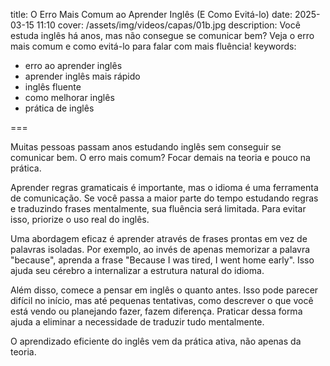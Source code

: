 title: O Erro Mais Comum ao Aprender Inglês (E Como Evitá-lo)
date: 2025-03-15 11:10
cover: /assets/img/videos/capas/01b.jpg
description: Você estuda inglês há anos, mas não consegue se comunicar bem? Veja o erro mais comum e como evitá-lo para falar com mais fluência!
keywords:
  - erro ao aprender inglês
  - aprender inglês mais rápido
  - inglês fluente
  - como melhorar inglês
  - prática de inglês

===

Muitas pessoas passam anos estudando inglês sem conseguir se comunicar bem. O erro mais comum? Focar demais na teoria e pouco na prática.

Aprender regras gramaticais é importante, mas o idioma é uma ferramenta de comunicação. Se você passa a maior parte do tempo estudando regras e traduzindo frases mentalmente, sua fluência será limitada. Para evitar isso, priorize o uso real do inglês.

Uma abordagem eficaz é aprender através de frases prontas em vez de palavras isoladas. Por exemplo, ao invés de apenas memorizar a palavra "because", aprenda a frase "Because I was tired, I went home early". Isso ajuda seu cérebro a internalizar a estrutura natural do idioma.

Além disso, comece a pensar em inglês o quanto antes. Isso pode parecer difícil no início, mas até pequenas tentativas, como descrever o que você está vendo ou planejando fazer, fazem diferença. Praticar dessa forma ajuda a eliminar a necessidade de traduzir tudo mentalmente.

O aprendizado eficiente do inglês vem da prática ativa, não apenas da teoria.

